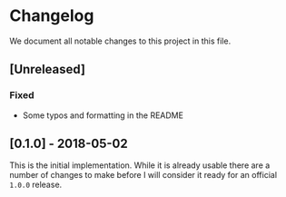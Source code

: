 Changelog
=========

We document all notable changes to this project in this file.

## [Unreleased]

### Fixed
- Some typos and formatting in the README

## [0.1.0] - 2018-05-02

This is the initial implementation.  While it is already usable there
are a number of changes to make before I will consider it ready for an
official `1.0.0` release.
